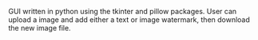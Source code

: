 GUI written in python using the tkinter and pillow packages. User can upload a image and add either a text or image watermark, then download the new image file.

